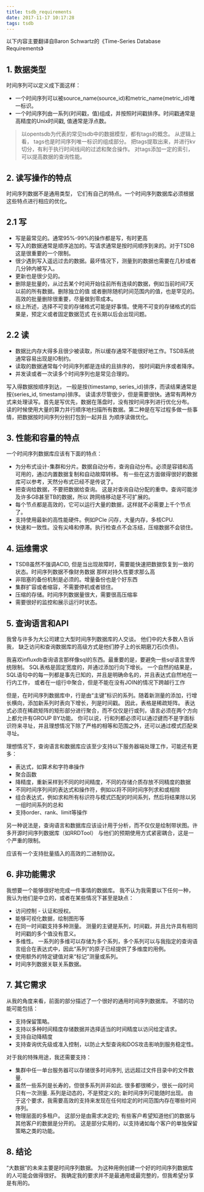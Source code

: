 ```yaml
---
title: tsdb_requirements
date: 2017-11-17 10:17:28
tags: tsdb
---
```


   以下内容主要翻译自Baron Schwartz的《Time-Series Database Requirements》

## 1. 数据类型
  时间序列可以定义成下面这样：
+ 一个时间序列可以被source_name(source_id)和metric_name(metric_id)唯一标识。
+ 一个时间序列由一系列{时间戳，值}组成，并按照时间戳排序。时间戳通常是高精度的Unix时间戳,
值通常是浮点数。

> 以opentsdb为代表的常见tsdb中的数据模型，都有tags的概念。
从逻辑上看， tags也是时间序列唯一标识的组成部分。
把tags提取出来，并进行kv切分，有利于执行时间线间的过滤和聚合操作。
对tags添加一定的索引，可以提高数据的查询性能。

## 2. 读写操作的特点
   时间序列数据不是通用类型， 它们有自己的特点。一个时间序列数据库必须根据这些特点进行相应的优化。

## 2.1 写
+ 写是最常见的。通常95%-99%的操作都是写，有时更高
+ 写入的数据通常是顺序追加的。写请求通常是按时间顺序到来的。对于TSDB这是很重要的一个限制。
+ 很少遇到写入遥远过去的数据。最坏情况下，测量到的数据也需要在几秒或者几分钟内被写入。
+ 更新也是很少见的。
+ 删除是批量的，从过去某个时间开始往前所有连续的数据，例如当前时间7天以前的所有数据。删除独立的值
或者删除随机时间范围内的值，也是罕见的。高效的批量删除很重要，尽量做到零成本。
+ 综上所述，选择不可变的存储格式可能是好事情。使用不可变的存储格式的后果是，预定义或者固定数据范式
在长期以后会出现问题。

## 2.2 读
+ 数据比内存大得多且很少被读取，所以缓存通常不能很好地工作。TSDB系统通常容易出现是IO制约。
+ 读取的数据通常每个时间序列都是连续的且排序的， 按时间戳升序或者降序。
+ 并发读或者一次读多个时间序列也是常见合理的。

写入得数据按顺序到达， 一般是按{timestamp, series_id}排序，而读结果通常是按{series_id, timestamp}排序。
读请求尽管很少，但是需要很快。通常有两种方式来处理读写。首先是写优先，数据在落盘时，没有按时间序列进行优化分布。
读的时候使用大量的算力并行顺序地扫描所有数据。第二种是在写过程多做一些事情，把数据按时间序列分别打包到一起并且
为顺序读做优化。

## 3. 性能和容量的特点
一个时间序列数据库应该有下面的特点：
+ 为分布式设计-集群和分片。数据自动分布，查询自动分布。必须是容错和高可用的，通过内置数据复制和自动故障转移。
有一些在这方面做得很好的数据库可以参考，天然分布式已经不是传说了。
+ 把查询给数据，不要把数据给查询。 这是对查询自动分配的重申。查询可能涉及许多GB甚至TB的数据，所以
跨网络移动是不可扩展的。
+ 每个节点都是高效的，它可以运行大量的数据，这样就不必需要上千个节点了。
+ 支持使用最新的高性能硬件。例如PCIe 闪存，大量内存，多核CPU.
+ 快速和一致性。没有尖峰和停滞。执行检查点不会冻结，压缩数据不会锁住。

## 4. 运维需求
+ TSDB虽然不强调ACID, 但是当出现故障时，需要能快速把数据恢复到一致的状态。时间序列数据不像财务数据
那样对持久性要求那么高
+ 非阻塞的备份机制是必须的。增量备份也是个好东西
+ 集群扩容或者缩容，不需要停机或者锁住。
+ 压缩的存储。时间序列数据量很大，需要很高压缩率
+ 需要很好的监控和展示运行时状态。

## 5. 查询语言和API
  我曾与许多为大公司建立大型时间序列数据库的人交谈。 他们中的大多数人告诉我，
缺乏访问和查询数据库的高级方式是他们脖子上的长期磨刀石(负债)。

我喜欢influxdb查询语言那样像sql的东西。最重要的是，要避免一些sql语言里传统限制。
SQL表格是固定宽度的，并通过添加行向下增长。
一个自然的结果是，SQL语句中的每一列都是事先已知的，并且是明确命名的，并且表达式自然地在一行内工作，
或者在一组行中聚合，但是不能在没有JOIN的情况下跨越行工作

但是，在时间序列数据库中，行是由“主键”标识的系列。随着新测量的添加，行增长横向，添加新系列时表向下增长，列是时间戳。
因此，表格是稀疏矩阵。 表达式必须在稀疏矩阵的矩形部分进行聚合，而不仅仅是行或列，语言必须在两个方向上都允许有GROUP BY功能。
你可以说，行和列都必须可以通过键而不是字面标识符来寻址，并且理想情况下除了严格的相等和范围之外，还可以通过模式匹配来寻址。

理想情况下，查询语言和数据库应该至少支持以下服务器端处理工作，可能还有更多：
+ 表达式，如算术和字符串操作
+ 聚合函数
+ 降精度，重新采样到不同的时间精度，不同的存储介质存放不同精度的数据
+ 不同时间序列间的表达式和操作符，例如以将不同时间序列求和或相除
+ 组合表达式，例如求和所有标识符与模式匹配的时间系列，然后将结果除以另一组时间系列的总和
+ 支持order、rank、limit等操作

另一种说法是，查询语言和数据库应该设计用于分析，而不仅仅是绘制带状图。许多开源时间序列数据库（如RRDTool）
与他们的预期使用方式紧密耦合，这是一个严重的限制。

应该有一个支持批量插入的高效的二进制协议。

## 6. 非功能需求

我想要一个能够很好地完成一件事情的数据库。 我不认为我需要以下任何一种，我认为他们是中立的，或者在某些情况下甚至是缺点：
+ 访问控制 - 认证和授权。
+ 能够可视化数据，绘制图形等
+ 在同一时间戳支持多种测量。 测量的主键是系列，时间戳，并且允许具有相同时间戳的多个值没有意义。
+ 多维性。 一系列的多维可以存储为多个系列，多个系列可以与我指定的查询语言组合在表达式中，因此“系列”的原子已经提供了多维度的用例。
+ 使用额外的特定键值对来“标记”测量或系列。
+ 时间序列数据关联关系数据。

## 7. 其它需求
从我的角度来看，前面的部分描述了一个很好的通用时间序列数据库。 不错的功能可能包括：
+ 支持保留策略。
+ 支持以多种时间精度存储数据并选择适当的时间精度以访问给定请求。
+ 支持自动降精度
+ 支持查询优先级或准入控制，以防止大型查询和DOS攻击影响到服务稳定性。

对于我的特殊用途，我还需要支持：
+ 集群中任一单台服务器可以存储很多时间序列, 远远超过文件目录中的文件数量.
+ 虽然一些系列是长寿的，但很多系列并非如此. 很多都很稀少，很长一段时间只有一次测量.
 系列是动态的，不是预定义的; 新时间序列可能随时出现。
 由于这个要求，我需要高效的支持来发现在任何给定的时间范围内存在哪些时间序列。
+ 物理层面的多租户。 这部分是由需求决定的; 有些客户希望知道他们的数据与其他客户的数据是分开的。
这是部分实用的，以支持诸如每个客户的单独保留策略之类的功能。

## 8. 结论
“大数据”的未来主要是时间序列数据。 为这种用例创建一个好的时间序列数据库的人可能会做得很好。
我确定我的要求并不是最通用或最完整的，但我希望分享是有用的。
